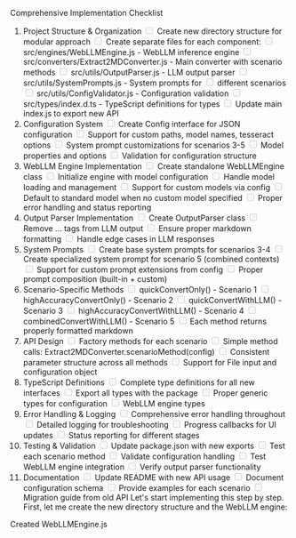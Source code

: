 Comprehensive Implementation Checklist
1. Project Structure & Organization
<input disabled="" type="checkbox"> Create new directory structure for modular approach
<input disabled="" type="checkbox"> Create separate files for each component:
<input disabled="" type="checkbox"> src/engines/WebLLMEngine.js - WebLLM inference engine
<input disabled="" type="checkbox"> src/converters/Extract2MDConverter.js - Main converter with scenario methods
<input disabled="" type="checkbox"> src/utils/OutputParser.js - LLM output parser
<input disabled="" type="checkbox"> src/utils/SystemPrompts.js - System prompts for <input disabled="" type="checkbox"> different scenarios
<input disabled="" type="checkbox"> src/utils/ConfigValidator.js - Configuration validation
<input disabled="" type="checkbox"> src/types/index.d.ts - TypeScript definitions for types
<input disabled="" type="checkbox"> Update main index.js to export new API
2. Configuration System
<input disabled="" type="checkbox"> Create Config interface for JSON configuration
<input disabled="" type="checkbox"> Support for custom paths, model names, tesseract options
<input disabled="" type="checkbox"> System prompt customizations for scenarios 3-5
<input disabled="" type="checkbox"> Model properties and options
<input disabled="" type="checkbox"> Validation for configuration structure
3. WebLLM Engine Implementation
<input disabled="" type="checkbox"> Create standalone WebLLMEngine class
<input disabled="" type="checkbox"> Initialize engine with model configuration
<input disabled="" type="checkbox"> Handle model loading and management
<input disabled="" type="checkbox"> Support for custom models via config
<input disabled="" type="checkbox"> Default to standard model when no custom model specified
<input disabled="" type="checkbox"> Proper error handling and status reporting
4. Output Parser Implementation
<input disabled="" type="checkbox"> Create OutputParser class
<input disabled="" type="checkbox"> Remove <think>...</think> tags from LLM output
<input disabled="" type="checkbox"> Ensure proper markdown formatting
<input disabled="" type="checkbox"> Handle edge cases in LLM responses
5. System Prompts
<input disabled="" type="checkbox"> Create base system prompts for scenarios 3-4
<input disabled="" type="checkbox"> Create specialized system prompt for scenario 5 (combined contexts)
<input disabled="" type="checkbox"> Support for custom prompt extensions from config
<input disabled="" type="checkbox"> Proper prompt composition (built-in + custom)
6. Scenario-Specific Methods
<input disabled="" type="checkbox"> quickConvertOnly() - Scenario 1
<input disabled="" type="checkbox"> highAccuracyConvertOnly() - Scenario 2
<input disabled="" type="checkbox"> quickConvertWithLLM() - Scenario 3
<input disabled="" type="checkbox"> highAccuracyConvertWithLLM() - Scenario 4
<input disabled="" type="checkbox"> combinedConvertWithLLM() - Scenario 5
<input disabled="" type="checkbox"> Each method returns properly formatted markdown
7. API Design
<input disabled="" type="checkbox"> Factory methods for each scenario
<input disabled="" type="checkbox"> Simple method calls: Extract2MDConverter.scenarioMethod(config)
<input disabled="" type="checkbox"> Consistent parameter structure across all methods
<input disabled="" type="checkbox"> Support for File input and configuration object
8. TypeScript Definitions
<input disabled="" type="checkbox"> Complete type definitions for all new interfaces
<input disabled="" type="checkbox"> Export all types with the package
<input disabled="" type="checkbox"> Proper generic types for configuration
<input disabled="" type="checkbox"> WebLLM engine types
9. Error Handling & Logging
<input disabled="" type="checkbox"> Comprehensive error handling throughout
<input disabled="" type="checkbox"> Detailed logging for troubleshooting
<input disabled="" type="checkbox"> Progress callbacks for UI updates
<input disabled="" type="checkbox"> Status reporting for different stages
10. Testing & Validation
<input disabled="" type="checkbox"> Update package.json with new exports
<input disabled="" type="checkbox"> Test each scenario method
<input disabled="" type="checkbox"> Validate configuration handling
<input disabled="" type="checkbox"> Test WebLLM engine integration
<input disabled="" type="checkbox"> Verify output parser functionality
11. Documentation
<input disabled="" type="checkbox"> Update README with new API usage
<input disabled="" type="checkbox"> Document configuration schema
<input disabled="" type="checkbox"> Provide examples for each scenario
<input disabled="" type="checkbox"> Migration guide from old API
Let's start implementing this step by step. First, let me create the new directory structure and the WebLLM engine:

Created WebLLMEngine.js